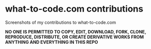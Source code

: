 # what-to-code.com contributions
Screenshots of my contributions to what-to-code.com

**NO ONE IS PERMITTED TO COPY, EDIT, DOWNLOAD, FORK, CLONE, REPRODUCE, DISTRIBUTE, OR CREATE DERIVATIVE WORKS FROM ANYTHING AND EVERYTHING IN THIS REPO**
